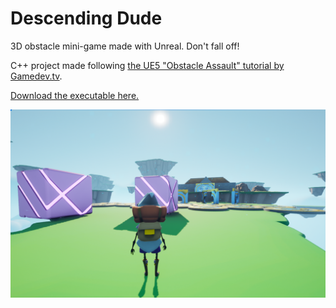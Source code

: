 # Descending Dude

3D obstacle mini-game made with Unreal. Don't fall off!  

C++ project made following [the UE5 "Obstacle Assault" tutorial by Gamedev.tv](https://www.gamedev.tv/p/unreal-5-0-c-developer-learn-c-and-make-video-games).

[Download the executable here.](https://mofumofustudios.itch.io/descending-dude)  

![](./ingame_screenshot.png)

